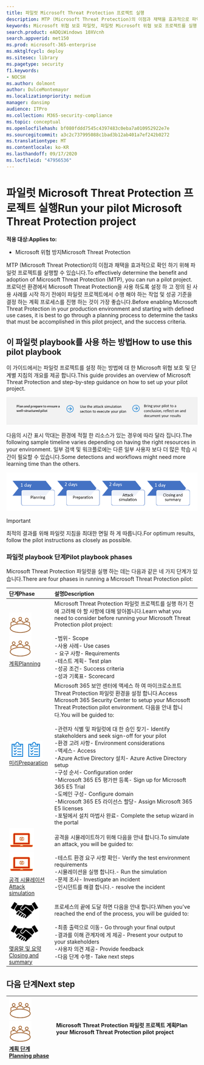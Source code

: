 ```yaml
---
title: 파일럿 Microsoft Threat Protection 프로젝트 실행
description: MTP (Microsoft Threat Protection)의 이점과 채택을 효과적으로 파악 하기 위해 프로덕션 환경에서 파일럿 Microsoft 위협 보호 프로젝트를 실행 합니다.
keywords: Microsoft 위협 보호 파일럿, 파일럿 Microsoft 위협 보호 프로젝트를 실행 하 고, microsoft threat protection 파일럿 프로젝트, 사이버 보안, 고급 영구 위협, 엔터프라이즈 보안, 장치, 장치, id, 사용자, 데이터, 응용 프로그램, 인시던트, 자동화 된 조사 및 업데이트, 고급 구하기 등을 평가 합니다.
search.product: eADQiWindows 10XVcnh
search.appverid: met150
ms.prod: microsoft-365-enterprise
ms.mktglfcycl: deploy
ms.sitesec: library
ms.pagetype: security
f1.keywords:
- NOCSH
ms.author: dolmont
author: DulceMontemayor
ms.localizationpriority: medium
manager: dansimp
audience: ITPro
ms.collection: M365-security-compliance
ms.topic: conceptual
ms.openlocfilehash: bf080fddd7545c4397483c0eba7a010952922e7e
ms.sourcegitcommit: a3c2c737995088c1bad3b12ab401a7ef242b0272
ms.translationtype: MT
ms.contentlocale: ko-KR
ms.lasthandoff: 09/17/2020
ms.locfileid: "47956536"
---
```

# <a name="run-your-pilot-microsoft-threat-protection-project"></a><span data-ttu-id="c337c-104">파일럿 Microsoft Threat Protection 프로젝트 실행</span><span class="sxs-lookup"><span data-stu-id="c337c-104">Run your pilot Microsoft Threat Protection project</span></span> 

<span data-ttu-id="c337c-105">**적용 대상:**</span><span class="sxs-lookup"><span data-stu-id="c337c-105">**Applies to:**</span></span>
- <span data-ttu-id="c337c-106">Microsoft 위협 방지</span><span class="sxs-lookup"><span data-stu-id="c337c-106">Microsoft Threat Protection</span></span>

<span data-ttu-id="c337c-107">MTP (Microsoft Threat Protection)의 이점과 채택을 효과적으로 확인 하기 위해 파일럿 프로젝트를 실행할 수 있습니다.</span><span class="sxs-lookup"><span data-stu-id="c337c-107">To effectively determine the benefit and adoption of Microsoft Threat Protection (MTP), you can run a pilot project.</span></span> <span data-ttu-id="c337c-108">프로덕션 환경에서 Microsoft Threat Protection을 사용 하도록 설정 하 고 정의 된 사용 사례를 시작 하기 전에이 파일럿 프로젝트에서 수행 해야 하는 작업 및 성공 기준을 결정 하는 계획 프로세스를 진행 하는 것이 가장 좋습니다.</span><span class="sxs-lookup"><span data-stu-id="c337c-108">Before enabling Microsoft Threat Protection in your production environment and starting with defined use cases, it is best to go through a planning process to determine the tasks that must be accomplished in this pilot project, and the success criteria.</span></span> 


## <a name="how-to-use-this-pilot-playbook"></a><span data-ttu-id="c337c-109">이 파일럿 playbook를 사용 하는 방법</span><span class="sxs-lookup"><span data-stu-id="c337c-109">How to use this pilot playbook</span></span>

<span data-ttu-id="c337c-110">이 가이드에서는 파일럿 프로젝트를 설정 하는 방법에 대 한 Microsoft 위협 보호 및 단계별 지침의 개요를 제공 합니다.</span><span class="sxs-lookup"><span data-stu-id="c337c-110">This guide provides an overview of Microsoft Threat Protection and step-by-step guidance on how to set up your pilot project.</span></span> 

![Microsoft Threat Protection 파일럿 실행 단계](../../media/pilotphases.png)

<span data-ttu-id="c337c-112">다음의 시간 표시 막대는 환경에 적절 한 리소스가 있는 경우에 따라 달라 집니다.</span><span class="sxs-lookup"><span data-stu-id="c337c-112">The following sample timeline varies depending on having the right resources in your environment.</span></span> <span data-ttu-id="c337c-113">일부 검색 및 워크플로에는 다른 일부 사용자 보다 더 많은 학습 시간이 필요할 수 있습니다.</span><span class="sxs-lookup"><span data-stu-id="c337c-113">Some detections and workflows might need more learning time than the others.</span></span>

![Microsoft Threat Protection 파일럿 실행을 위한 샘플 시간 표시줄](../../media/pilotimeline.png)

>[!IMPORTANT]
><span data-ttu-id="c337c-115">최적의 결과를 위해 파일럿 지침을 최대한 면밀 하 게 따릅니다.</span><span class="sxs-lookup"><span data-stu-id="c337c-115">For optimum results, follow the pilot instructions as closely as possible.</span></span>


### <a name="pilot-playbook-phases"></a><span data-ttu-id="c337c-116">파일럿 playbook 단계</span><span class="sxs-lookup"><span data-stu-id="c337c-116">Pilot playbook phases</span></span> 

<span data-ttu-id="c337c-117">Microsoft Threat Protection 파일럿을 실행 하는 데는 다음과 같은 네 가지 단계가 있습니다.</span><span class="sxs-lookup"><span data-stu-id="c337c-117">There are four phases in running a Microsoft Threat Protection pilot:</span></span>

|<span data-ttu-id="c337c-118">단계</span><span class="sxs-lookup"><span data-stu-id="c337c-118">Phase</span></span> | <span data-ttu-id="c337c-119">설명</span><span class="sxs-lookup"><span data-stu-id="c337c-119">Description</span></span> | 
|:-------|:-----|
| <span data-ttu-id="c337c-120">![계획](../../media/mtp/plan.png)</span><span class="sxs-lookup"><span data-stu-id="c337c-120">![Planning](../../media/mtp/plan.png)</span></span><br>[<span data-ttu-id="c337c-121">계획</span><span class="sxs-lookup"><span data-stu-id="c337c-121">Planning</span></span>](mtp-pilot-plan.md)| <span data-ttu-id="c337c-122">Microsoft Threat Protection 파일럿 프로젝트를 실행 하기 전에 고려해 야 할 사항에 대해 알아봅니다.</span><span class="sxs-lookup"><span data-stu-id="c337c-122">Learn what you need to consider before running your Microsoft Threat Protection pilot project:</span></span> <br><br><span data-ttu-id="c337c-123">-범위</span><span class="sxs-lookup"><span data-stu-id="c337c-123">- Scope</span></span> <br> <span data-ttu-id="c337c-124">-사용 사례</span><span class="sxs-lookup"><span data-stu-id="c337c-124">- Use cases</span></span> <br><span data-ttu-id="c337c-125">- 요구 사항</span><span class="sxs-lookup"><span data-stu-id="c337c-125">- Requirements</span></span> <br><span data-ttu-id="c337c-126">-테스트 계획</span><span class="sxs-lookup"><span data-stu-id="c337c-126">- Test plan</span></span> <br> <span data-ttu-id="c337c-127">-성공 조건</span><span class="sxs-lookup"><span data-stu-id="c337c-127">- Success criteria</span></span> <br> <span data-ttu-id="c337c-128">-성과 기록표</span><span class="sxs-lookup"><span data-stu-id="c337c-128">- Scorecard</span></span> 
| <span data-ttu-id="c337c-129">![미리](../../media/prepare.png)</span><span class="sxs-lookup"><span data-stu-id="c337c-129">![Preparation](../../media/prepare.png)</span></span> <br>[<span data-ttu-id="c337c-130">미리</span><span class="sxs-lookup"><span data-stu-id="c337c-130">Preparation</span></span>](mtp-evaluation.md)|  <span data-ttu-id="c337c-131">Microsoft 365 보안 센터에 액세스 하 여 마이크로소프트 Threat Protection 파일럿 환경을 설정 합니다.</span><span class="sxs-lookup"><span data-stu-id="c337c-131">Access Microsoft 365 Security Center to setup your Microsoft Threat Protection pilot  environment.</span></span> <span data-ttu-id="c337c-132">다음을 안내 합니다.</span><span class="sxs-lookup"><span data-stu-id="c337c-132">You will be guided to:</span></span><br><br><span data-ttu-id="c337c-133">-관련자 식별 및 파일럿에 대 한 승인 찾기</span><span class="sxs-lookup"><span data-stu-id="c337c-133">- Identify stakeholders and seek sign-off for your pilot</span></span> <br> <span data-ttu-id="c337c-134">-환경 고려 사항</span><span class="sxs-lookup"><span data-stu-id="c337c-134">- Environment considerations</span></span> <br><span data-ttu-id="c337c-135">-액세스</span><span class="sxs-lookup"><span data-stu-id="c337c-135">- Access</span></span> <br><span data-ttu-id="c337c-136">-Azure Active Directory 설치</span><span class="sxs-lookup"><span data-stu-id="c337c-136">- Azure Active Directory setup</span></span> <br> <span data-ttu-id="c337c-137">-구성 순서</span><span class="sxs-lookup"><span data-stu-id="c337c-137">- Configuration order</span></span> <br> <span data-ttu-id="c337c-138">-Microsoft 365 E5 평가판 등록</span><span class="sxs-lookup"><span data-stu-id="c337c-138">- Sign up for Microsoft 365 E5 Trial</span></span> <br> <span data-ttu-id="c337c-139">-도메인 구성</span><span class="sxs-lookup"><span data-stu-id="c337c-139">- Configure domain</span></span> <br><span data-ttu-id="c337c-140">-Microsoft 365 E5 라이선스 할당</span><span class="sxs-lookup"><span data-stu-id="c337c-140">- Assign Microsoft 365 E5 licenses</span></span> <br> <span data-ttu-id="c337c-141">-포털에서 설치 마법사 완료</span><span class="sxs-lookup"><span data-stu-id="c337c-141">- Complete the setup wizard in the portal</span></span>|
| <span data-ttu-id="c337c-142">![공격 시뮬레이션](../../media/mtp/run-sim.png)</span><span class="sxs-lookup"><span data-stu-id="c337c-142">![Attack simulation](../../media/mtp/run-sim.png)</span></span> <br>[<span data-ttu-id="c337c-143">공격 시뮬레이션</span><span class="sxs-lookup"><span data-stu-id="c337c-143">Attack simulation</span></span>](mtp-pilot-simulate.md) | <span data-ttu-id="c337c-144">공격을 시뮬레이트하기 위해 다음을 안내 합니다.</span><span class="sxs-lookup"><span data-stu-id="c337c-144">To simulate an attack, you will be guided to:</span></span><br><br><span data-ttu-id="c337c-145">-테스트 환경 요구 사항 확인</span><span class="sxs-lookup"><span data-stu-id="c337c-145">- Verify the test environment requirements</span></span> <br><span data-ttu-id="c337c-146">-시뮬레이션을 실행 합니다.</span><span class="sxs-lookup"><span data-stu-id="c337c-146">-  Run the simulation</span></span> <br><span data-ttu-id="c337c-147">-문제 조사</span><span class="sxs-lookup"><span data-stu-id="c337c-147">- Investigate an incident</span></span> <br><span data-ttu-id="c337c-148">-인시던트를 해결 합니다.</span><span class="sxs-lookup"><span data-stu-id="c337c-148">- resolve the incident</span></span> 
| <span data-ttu-id="c337c-149">![맺음말 및 요약](../../media/mtp/close.png)</span><span class="sxs-lookup"><span data-stu-id="c337c-149">![Closing and summary](../../media/mtp/close.png)</span></span> <br>[<span data-ttu-id="c337c-150">맺음말 및 요약</span><span class="sxs-lookup"><span data-stu-id="c337c-150">Closing and summary</span></span>](mtp-pilot-close.md) | <span data-ttu-id="c337c-151">프로세스의 끝에 도달 하면 다음을 안내 합니다.</span><span class="sxs-lookup"><span data-stu-id="c337c-151">When you've reached the end of the process, you will be guided to:</span></span><br><br><span data-ttu-id="c337c-152">-최종 출력으로 이동</span><span class="sxs-lookup"><span data-stu-id="c337c-152">- Go through your final output</span></span><br><span data-ttu-id="c337c-153">-결과를 이해 관계자에 게 제공</span><span class="sxs-lookup"><span data-stu-id="c337c-153">- Present your output to your stakeholders</span></span> <br><span data-ttu-id="c337c-154">-사용자 의견 제공</span><span class="sxs-lookup"><span data-stu-id="c337c-154">- Provide feedback</span></span> <br><span data-ttu-id="c337c-155">-다음 단계 수행</span><span class="sxs-lookup"><span data-stu-id="c337c-155">- Take next steps</span></span> 

## <a name="next-step"></a><span data-ttu-id="c337c-156">다음 단계</span><span class="sxs-lookup"><span data-stu-id="c337c-156">Next step</span></span>
|<span data-ttu-id="c337c-157">![계획 단계](../../media/mtp/plan.png)</span><span class="sxs-lookup"><span data-stu-id="c337c-157">![Planning phase](../../media/mtp/plan.png)</span></span> <br>[<span data-ttu-id="c337c-158">계획 단계</span><span class="sxs-lookup"><span data-stu-id="c337c-158">Planning phase</span></span>](mtp-pilot-plan.md) | <span data-ttu-id="c337c-159">Microsoft Threat Protection 파일럿 프로젝트 계획</span><span class="sxs-lookup"><span data-stu-id="c337c-159">Plan your Microsoft Threat Protection pilot project</span></span> 
|:-------|:-----|
